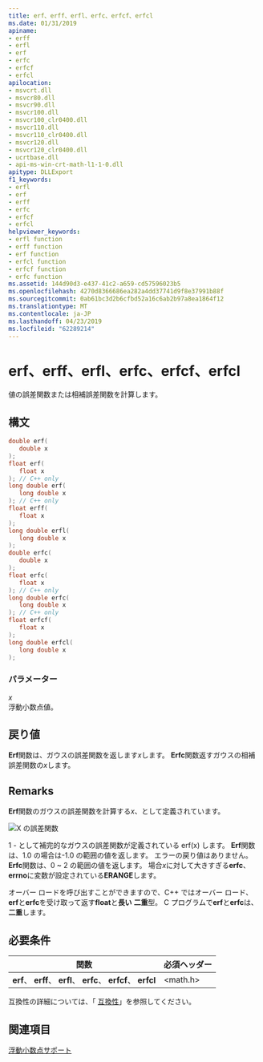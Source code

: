 ```yaml
---
title: erf、erff、erfl、erfc、erfcf、erfcl
ms.date: 01/31/2019
apiname:
- erff
- erfl
- erf
- erfc
- erfcf
- erfcl
apilocation:
- msvcrt.dll
- msvcr80.dll
- msvcr90.dll
- msvcr100.dll
- msvcr100_clr0400.dll
- msvcr110.dll
- msvcr110_clr0400.dll
- msvcr120.dll
- msvcr120_clr0400.dll
- ucrtbase.dll
- api-ms-win-crt-math-l1-1-0.dll
apitype: DLLExport
f1_keywords:
- erfl
- erf
- erff
- erfc
- erfcf
- erfcl
helpviewer_keywords:
- erfl function
- erff function
- erf function
- erfcl function
- erfcf function
- erfc function
ms.assetid: 144d90d3-e437-41c2-a659-cd57596023b5
ms.openlocfilehash: 4270d8366686ea282a4dd37741d9f8e37991b88f
ms.sourcegitcommit: 0ab61bc3d2b6cfbd52a16c6ab2b97a8ea1864f12
ms.translationtype: MT
ms.contentlocale: ja-JP
ms.lasthandoff: 04/23/2019
ms.locfileid: "62289214"
---
```

# <a name="erf-erff-erfl-erfc-erfcf-erfcl"></a>erf、erff、erfl、erfc、erfcf、erfcl

値の誤差関数または相補誤差関数を計算します。

## <a name="syntax"></a>構文

```C
double erf(
   double x
);
float erf(
   float x
); // C++ only
long double erf(
   long double x
); // C++ only
float erff(
   float x
);
long double erfl(
   long double x
);
double erfc(
   double x
);
float erfc(
   float x
); // C++ only
long double erfc(
   long double x
); // C++ only
float erfcf(
   float x
);
long double erfcl(
   long double x
);
```

### <a name="parameters"></a>パラメーター

*x*<br/>
浮動小数点値。

## <a name="return-value"></a>戻り値

**Erf**関数は、ガウスの誤差関数を返します*x*します。 **Erfc**関数返すガウスの相補誤差関数の*x*します。

## <a name="remarks"></a>Remarks

**Erf**関数のガウスの誤差関数を計算する*x*、として定義されています。

![X の誤差関数](media/crt_erf_formula.PNG "x の誤差関数")

1 - として補完的なガウスの誤差関数が定義されている erf(x) します。 **Erf**関数は、1.0 の場合は-1.0 の範囲の値を返します。 エラーの戻り値はありません。 **Erfc**関数は、0 ~ 2 の範囲の値を返します。 場合*x*に対して大きすぎる**erfc**、 **errno**に変数が設定されている**ERANGE**します。

オーバー ロードを呼び出すことができますので、C++ ではオーバー ロード、 **erf**と**erfc**を受け取って返す**float**と**長い** **二重**型。 C プログラムで**erf**と**erfc**は、**二重**します。

## <a name="requirements"></a>必要条件

|関数|必須ヘッダー|
|--------------|---------------------|
|**erf**、 **erff**、 **erfl**、 **erfc**、 **erfcf**、 **erfcl**|\<math.h>|

互換性の詳細については、「 [互換性](../../c-runtime-library/compatibility.md)」を参照してください。

## <a name="see-also"></a>関連項目

[浮動小数点サポート](../../c-runtime-library/floating-point-support.md)<br/>
